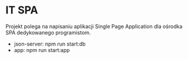 # IT SPA

Projekt polega na napisaniu aplikacji Single Page Application dla ośrodka SPA dedykowanego programistom.

- json-server: npm run start:db
- app: npm run start:app
